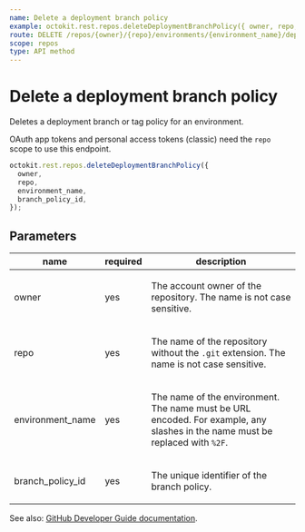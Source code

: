 ```yaml
---
name: Delete a deployment branch policy
example: octokit.rest.repos.deleteDeploymentBranchPolicy({ owner, repo, environment_name, branch_policy_id })
route: DELETE /repos/{owner}/{repo}/environments/{environment_name}/deployment-branch-policies/{branch_policy_id}
scope: repos
type: API method
---
```


# Delete a deployment branch policy

Deletes a deployment branch or tag policy for an environment.

OAuth app tokens and personal access tokens (classic) need the `repo` scope to use this endpoint.

```js
octokit.rest.repos.deleteDeploymentBranchPolicy({
  owner,
  repo,
  environment_name,
  branch_policy_id,
});
```

## Parameters

<table>
  <thead>
    <tr>
      <th>name</th>
      <th>required</th>
      <th>description</th>
    </tr>
  </thead>
  <tbody>
    <tr><td>owner</td><td>yes</td><td>

The account owner of the repository. The name is not case sensitive.

</td></tr>
<tr><td>repo</td><td>yes</td><td>

The name of the repository without the `.git` extension. The name is not case sensitive.

</td></tr>
<tr><td>environment_name</td><td>yes</td><td>

The name of the environment. The name must be URL encoded. For example, any slashes in the name must be replaced with `%2F`.

</td></tr>
<tr><td>branch_policy_id</td><td>yes</td><td>

The unique identifier of the branch policy.

</td></tr>
  </tbody>
</table>

See also: [GitHub Developer Guide documentation](https://docs.github.com/rest/deployments/branch-policies#delete-a-deployment-branch-policy).
